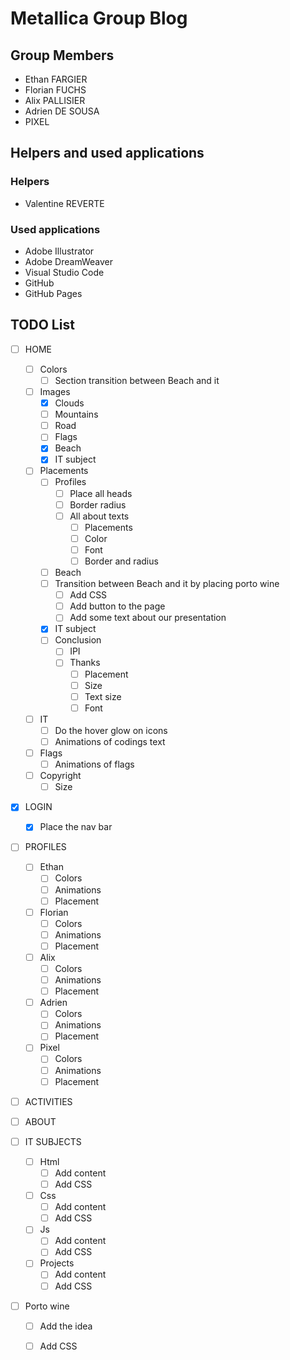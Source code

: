 # Metallica Group Blog

## Group Members

 - Ethan FARGIER
 - Florian FUCHS
 - Alix PALLISIER
 - Adrien DE SOUSA
 - PIXEL

 ## Helpers and used applications

 ### Helpers

 - Valentine REVERTE

 ### Used applications

 - Adobe Illustrator
 - Adobe DreamWeaver
 - Visual Studio Code
 - GitHub
 - GitHub Pages

## TODO List

 - [ ] HOME
    - [ ] Colors
        - [ ] Section transition between Beach and it
    - [ ] Images
        - [x] Clouds
        - [ ] Mountains
        - [ ] Road
        - [ ] Flags
        - [x] Beach
        - [x] IT subject
    - [ ] Placements
        - [ ] Profiles
            - [ ] Place all heads
            - [ ] Border radius
            - [ ] All about texts
                - [ ] Placements
                - [ ] Color
                - [ ] Font
                - [ ] Border and radius
        - [ ] Beach
        - [ ] Transition between Beach and it by placing porto wine
            - [ ] Add CSS
            - [ ] Add button to the page
            - [ ] Add some text about our presentation
        - [x] IT subject
        - [ ] Conclusion
            - [ ] IPI
            - [ ] Thanks
                - [ ] Placement
                - [ ] Size
                - [ ] Text size
                - [ ] Font
    - [ ] IT
        - [ ] Do the hover glow on icons
        - [ ] Animations of codings text
    - [ ] Flags
        - [ ] Animations of flags
    - [ ] Copyright
        - [ ] Size

 - [X] LOGIN
    - [X] Place the nav bar

 - [ ] PROFILES
    - [ ] Ethan
        - [ ] Colors
        - [ ] Animations
        - [ ] Placement
    - [ ] Florian
        - [ ] Colors
        - [ ] Animations
        - [ ] Placement
    - [ ] Alix
        - [ ] Colors
        - [ ] Animations
        - [ ] Placement
    - [ ] Adrien
        - [ ] Colors
        - [ ] Animations
        - [ ] Placement
    - [ ] Pixel
        - [ ] Colors
        - [ ] Animations
        - [ ] Placement

 - [ ] ACTIVITIES

 - [ ] ABOUT

 - [ ] IT SUBJECTS
	- [ ] Html
        - [ ] Add content
        - [ ] Add CSS
	- [ ] Css
        - [ ] Add content
        - [ ] Add CSS
	- [ ] Js
        - [ ] Add content
        - [ ] Add CSS
	- [ ] Projects
        - [ ] Add content
        - [ ] Add CSS

 - [ ] Porto wine
    - [ ] Add the idea
    - [ ] Add CSS

